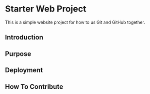 # Starter Web Project

This is a simple website project for how to us Git and GitHub together.

## Introduction

## Purpose

## Deployment

## How To Contribute


